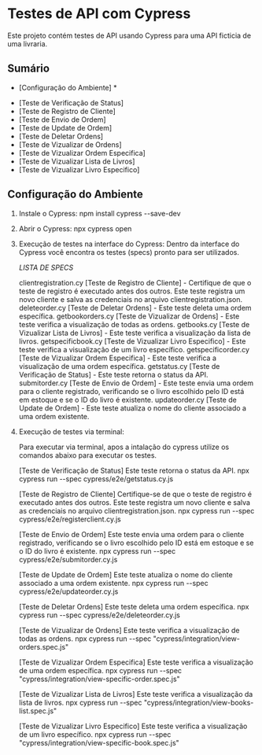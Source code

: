 # Testes de API com Cypress

Este projeto contém testes de API usando Cypress para uma API ficticia de uma livraria.

## Sumário

 * [Configuração do Ambiente] *

- [Teste de Verificação de Status]
- [Teste de Registro de Cliente]
- [Teste de Envio de Ordem]
- [Teste de Update de Ordem]
- [Teste de Deletar Ordens]
- [Teste de Vizualizar de Ordens]
- [Teste de Vizualizar Ordem Especifica]
- [Teste de Vizualizar Lista de Livros]
- [Teste de Vizualizar Livro Especifico]

## Configuração do Ambiente

1. Instale o Cypress:
   npm install cypress --save-dev

2. Abrir o Cypress:
   npx cypress open

3. Execução de testes na interface do Cypress:
   Dentro da interface do Cypress você encontra os testes (specs) pronto para ser utilizados.

     *LISTA DE SPECS*
   
   clientregistration.cy                         [Teste de Registro de Cliente] - Certifique de que o teste de registro é executado antes dos outros. Este teste registra um novo cliente e salva as credenciais no arquivo clientregistration.json.
   deleteorder.cy                                [Teste de Deletar Ordens] - Este teste deleta uma ordem específica.
   getbookorders.cy                              [Teste de Vizualizar de Ordens] - Este teste verifica a visualização de todas as ordens.
   getbooks.cy                                   [Teste de Vizualizar Lista de Livros] - Este teste verifica a visualização da lista de livros.
   getspecificbook.cy                            [Teste de Vizualizar Livro Especifico] - Este teste verifica a visualização de um livro específico.
   getspecificorder.cy                           [Teste de Vizualizar Ordem Especifica] - Este teste verifica a visualização de uma ordem específica.
   getstatus.cy                                  [Teste de Verificação de Status] - Este teste retorna o status da API.
   submitorder.cy                                [Teste de Envio de Ordem] - Este teste envia uma ordem para o cliente registrado, verificando se o livro escolhido pelo ID está em estoque e se o ID do livro é existente.
   updateorder.cy                                [Teste de Update de Ordem] - Este teste atualiza o nome do cliente associado a uma ordem existente.
       

5. Execução de testes via terminal:

   Para executar via terminal, apos a intalação do cypress utilize os comandos abaixo para executar os testes.
   
   [Teste de Verificação de Status]
   Este teste retorna o status da API.
   npx cypress run --spec cypress/e2e/getstatus.cy.js

   [Teste de Registro de Cliente]
   Certifique-se de que o teste de registro é executado antes dos outros. Este teste registra um novo cliente e salva as credenciais no arquivo clientregistration.json.
   npx cypress run --spec cypress/e2e/registerclient.cy.js

   [Teste de Envio de Ordem]
   Este teste envia uma ordem para o cliente registrado, verificando se o livro escolhido pelo ID está em estoque e se o ID do livro é existente.
   npx cypress run --spec cypress/e2e/submitorder.cy.js

   [Teste de Update de Ordem]
   Este teste atualiza o nome do cliente associado a uma ordem existente.
   npx cypress run --spec cypress/e2e/updateorder.cy.js

   [Teste de Deletar Ordens]
   Este teste deleta uma ordem específica.
   npx cypress run --spec cypress/e2e/deleteorder.cy.js

   [Teste de Vizualizar de Ordens]
   Este teste verifica a visualização de todas as ordens.
   npx cypress run --spec "cypress/integration/view-orders.spec.js"

   [Teste de Vizualizar Ordem Especifica]
   Este teste verifica a visualização de uma ordem específica.
   npx cypress run --spec "cypress/integration/view-specific-order.spec.js"

   [Teste de Vizualizar Lista de Livros]
   Este teste verifica a visualização da lista de livros.
   npx cypress run --spec "cypress/integration/view-books-list.spec.js"

   [Teste de Vizualizar Livro Especifico]
   Este teste verifica a visualização de um livro específico.
   npx cypress run --spec "cypress/integration/view-specific-book.spec.js"
